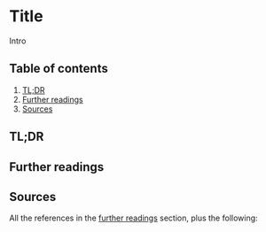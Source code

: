 # Title

Intro

## Table of contents <!-- omit in toc -->

1. [TL;DR](#tldr)
1. [Further readings](#further-readings)
1. [Sources](#sources)

## TL;DR

## Further readings

## Sources

All the references in the [further readings] section, plus the following:

<!--
  References
  -->

<!-- Upstream -->
<!-- In-article sections -->
[further readings]: #further-readings

<!-- Knowledge base -->
<!-- Files -->
<!-- Others -->
